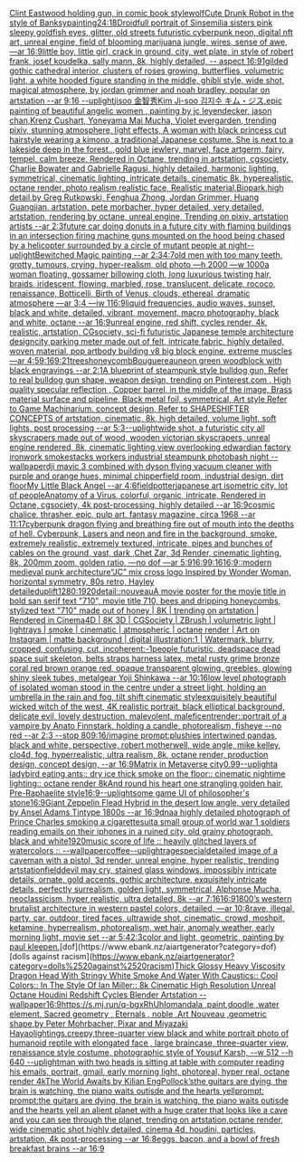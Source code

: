 [Clint Eastwood holding gun, in comic book style](https://www.ebank.nz/aiartgenerator?category=Clint%2520Eastwood%2520holding%2520gun%2C%2520in%2520comic%2520book%2520style)[wolf](https://www.ebank.nz/aiartgenerator?category=wolf)[Cute Drunk Robot in the style of Banksy](https://www.ebank.nz/aiartgenerator?category=Cute%2520Drunk%2520Robot%2520in%2520the%2520style%2520of%2520Banksy)[painting](https://www.ebank.nz/aiartgenerator?category=painting)[24:18](https://www.ebank.nz/aiartgenerator?category=24%3A18)[Droid](https://www.ebank.nz/aiartgenerator?category=Droid)[full portrait of Sinsemilia sisters pink sleepy goldfish eyes, glitter, old streets futuristic cyberpunk neon, digital nft art, unreal engine, field of blooming marijuana jungle, wires, sense of awe, —ar 16:9](https://www.ebank.nz/aiartgenerator?category=full%2520portrait%2520of%2520Sinsemilia%2520sisters%2520pink%2520sleepy%2520goldfish%2520eyes%2C%2520glitter%2C%2520old%2520streets%2520futuristic%2520cyberpunk%2520neon%2C%2520digital%2520nft%2520art%2C%2520unreal%2520engine%2C%2520field%2520of%2520blooming%2520marijuana%2520jungle%2C%2520wires%2C%2520sense%2520of%2520awe%2C%2520%E2%80%94ar%252016%3A9)[little boy, little girl, crack in ground, city, wet plate, in style of robert frank, josef koudelka, sally mann, 8k, highly detailed, -- aspect 16:9](https://www.ebank.nz/aiartgenerator?category=little%2520boy%2C%2520little%2520girl%2C%2520crack%2520in%2520ground%2C%2520city%2C%2520wet%2520plate%2C%2520in%2520style%2520of%2520robert%2520frank%2C%2520josef%2520koudelka%2C%2520sally%2520mann%2C%25208k%2C%2520highly%2520detailed%2C%2520--%2520aspect%252016%3A9)[1](https://www.ebank.nz/aiartgenerator?category=1)[gilded gothic cathedral interior, clusters of roses growing, butterflies, volumetric light, a white hooded figure standing in the middle, ghibli style, wide shot, magical atmosphere, by jordan grimmer and noah bradley, popular on artstation --ar 9:16 --uplight](https://www.ebank.nz/aiartgenerator?category=gilded%2520gothic%2520cathedral%2520interior%2C%2520clusters%2520of%2520roses%2520growing%2C%2520butterflies%2C%2520volumetric%2520light%2C%2520a%2520white%2520hooded%2520figure%2520standing%2520in%2520the%2520middle%2C%2520ghibli%2520style%2C%2520wide%2520shot%2C%2520magical%2520atmosphere%2C%2520by%2520jordan%2520grimmer%2520and%2520noah%2520bradley%2C%2520popular%2520on%2520artstation%2520--ar%25209%3A16%2520--uplight)[jisoo 金智秀Kim Ji-soo 김지수 キム・ジス,epic painting of beautiful angelic women , painting by jc leyendecker, jason chan,Krenz Cushart, Yoneyama Mai Mucha, Violet evergarden, trending pixiv, stunning atmosphere, light effects, A woman with black princess cut hairstyle wearing a kimono, a traditional Japanese costume. She is next to a lakeside deep in the forest..,gold blue jewlery, marvel, face artgerm, fairy, tempel, calm breeze, Rendered in Octane, trending in artstation, cgsociety, Charlie Bowater and Gabrielle Ragusi, highly detailed, harmonic lighting, symmetrical, cinematic lighting, intricate details, cinematic 8k, hyperealistic, octane render, photo realism,realistic face, Realistic material,Biopark,high detail,by Greg Rutkowski, Fenghua Zhong, Jordan Grimmer, Huang Guangjian, artstation, pete morbacher, hyper detailed, very detailed, artstation, rendering by octane, unreal engine, Trending on pixiv, artstation artists --ar 2:3](https://www.ebank.nz/aiartgenerator?category=jisoo%2520%E9%87%91%E6%99%BA%E7%A7%80Kim%2520Ji-soo%2520%EA%B9%80%EC%A7%80%EC%88%98%2520%E3%82%AD%E3%83%A0%E3%83%BB%E3%82%B8%E3%82%B9%2Cepic%2520painting%2520of%2520beautiful%2520angelic%2520women%2520%2C%2520painting%2520by%2520jc%2520leyendecker%2C%2520jason%2520chan%2CKrenz%2520Cushart%2C%2520Yoneyama%2520Mai%2520Mucha%2C%2520Violet%2520evergarden%2C%2520trending%2520pixiv%2C%2520stunning%2520atmosphere%2C%2520light%2520effects%2C%2520A%2520woman%2520with%2520black%2520princess%2520cut%2520hairstyle%2520wearing%2520a%2520kimono%2C%2520a%2520traditional%2520Japanese%2520costume.%2520She%2520is%2520next%2520to%2520a%2520lakeside%2520deep%2520in%2520the%2520forest..%2Cgold%2520blue%2520jewlery%2C%2520marvel%2C%2520face%2520artgerm%2C%2520fairy%2C%2520tempel%2C%2520calm%2520breeze%2C%2520Rendered%2520in%2520Octane%2C%2520trending%2520in%2520artstation%2C%2520cgsociety%2C%2520Charlie%2520Bowater%2520and%2520Gabrielle%2520Ragusi%2C%2520highly%2520detailed%2C%2520harmonic%2520lighting%2C%2520symmetrical%2C%2520cinematic%2520lighting%2C%2520intricate%2520details%2C%2520cinematic%25208k%2C%2520hyperealistic%2C%2520octane%2520render%2C%2520photo%2520realism%2Crealistic%2520face%2C%2520Realistic%2520material%2CBiopark%2Chigh%2520detail%2Cby%2520Greg%2520Rutkowski%2C%2520Fenghua%2520Zhong%2C%2520Jordan%2520Grimmer%2C%2520Huang%2520Guangjian%2C%2520artstation%2C%2520pete%2520morbacher%2C%2520hyper%2520detailed%2C%2520very%2520detailed%2C%2520artstation%2C%2520rendering%2520by%2520octane%2C%2520unreal%2520engine%2C%2520Trending%2520on%2520pixiv%2C%2520artstation%2520artists%2520--ar%25202%3A3)[future car doing donuts in a future city with flaming buildings in an intersection firing machine guns mounted on the hood being chased by a helicopter surrounded by a circle of mutant people at night](https://www.ebank.nz/aiartgenerator?category=future%2520car%2520doing%2520donuts%2520in%2520a%2520future%2520city%2520with%2520flaming%2520buildings%2520in%2520an%2520intersection%2520firing%2520machine%2520guns%2520mounted%2520on%2520the%2520hood%2520being%2520chased%2520by%2520a%2520helicopter%2520surrounded%2520by%2520a%2520circle%2520of%2520mutant%2520people%2520at%2520night)[--uplight](https://www.ebank.nz/aiartgenerator?category=--uplight)[Bewitched Magic painting --ar 2:3](https://www.ebank.nz/aiartgenerator?category=Bewitched%2520Magic%2520painting%2520--ar%25202%3A3)[4:7](https://www.ebank.nz/aiartgenerator?category=4%3A7)[old men with too many teeth, grotty, tumours, crying, hyper-realism, old photo —h 2000 —w 1000](https://www.ebank.nz/aiartgenerator?category=old%2520men%2520with%2520too%2520many%2520teeth%2C%2520grotty%2C%2520tumours%2C%2520crying%2C%2520hyper-realism%2C%2520old%2520photo%2520%E2%80%94h%25202000%2520%E2%80%94w%25201000)[a woman floating, gossamer billowing cloth, long luxurious twisting hair, braids, iridescent, flowing, marbled, rose, translucent, delicate, rococo, renaissance, Botticelli, Birth of Venus, clouds, ethereal, dramatic atmosphere —ar 3:4 —iw 1](https://www.ebank.nz/aiartgenerator?category=a%2520woman%2520floating%2C%2520gossamer%2520billowing%2520cloth%2C%2520long%2520luxurious%2520twisting%2520hair%2C%2520braids%2C%2520iridescent%2C%2520flowing%2C%2520marbled%2C%2520rose%2C%2520translucent%2C%2520delicate%2C%2520rococo%2C%2520renaissance%2C%2520Botticelli%2C%2520Birth%2520of%2520Venus%2C%2520clouds%2C%2520ethereal%2C%2520dramatic%2520atmosphere%2520%E2%80%94ar%25203%3A4%2520%E2%80%94iw%25201)[16:9](https://www.ebank.nz/aiartgenerator?category=16%3A9)[liquid frequencies, audio waves, sunset, black and white, detailed, vibrant, movement, macro photography, black and white, octane --ar 16:9](https://www.ebank.nz/aiartgenerator?category=liquid%2520frequencies%2C%2520audio%2520waves%2C%2520sunset%2C%2520black%2520and%2520white%2C%2520detailed%2C%2520vibrant%2C%2520movement%2C%2520macro%2520photography%2C%2520black%2520and%2520white%2C%2520octane%2520--ar%252016%3A9)[unreal engine, red shift, cycles render, 4k, realistic, artstation, CGsociety, sci-fi futuristic Japanese temple architecture design](https://www.ebank.nz/aiartgenerator?category=unreal%2520engine%2C%2520red%2520shift%2C%2520cycles%2520render%2C%25204k%2C%2520realistic%2C%2520artstation%2C%2520CGsociety%2C%2520sci-fi%2520futuristic%2520Japanese%2520temple%2520architecture%2520design)[city parking meter made out of felt, intricate fabric, highly detailed, woven material, pop art](https://www.ebank.nz/aiartgenerator?category=city%2520parking%2520meter%2520made%2520out%2520of%2520felt%2C%2520intricate%2520fabric%2C%2520highly%2520detailed%2C%2520woven%2520material%2C%2520pop%2520art)[body building v8 big block engine, extreme muscles —ar 4:5](https://www.ebank.nz/aiartgenerator?category=body%2520building%2520v8%2520big%2520block%2520engine%2C%2520extreme%2520muscles%2520%E2%80%94ar%25204%3A5)[9:16](https://www.ebank.nz/aiartgenerator?category=9%3A16)[9:21](https://www.ebank.nz/aiartgenerator?category=9%3A21)[trees](https://www.ebank.nz/aiartgenerator?category=trees)[honeycomb](https://www.ebank.nz/aiartgenerator?category=honeycomb)[Bouguereau](https://www.ebank.nz/aiartgenerator?category=Bouguereau)[neon green woodblock with black engravings --ar 2:1](https://www.ebank.nz/aiartgenerator?category=neon%2520green%2520woodblock%2520with%2520black%2520engravings%2520--ar%25202%3A1)[A blueprint of steampunk style bulldog gun, Refer to real bulldog gun shape,  weapon design, trending on Pinterest.com , High quality specular reflection ,  Copper  barrel, in the middle of the image, Brass material surface and pipeline,  Black metal foil, symmetrical,  Art style Refer to Game Machinarium.  concept design, Refer to SHAPESHIFTER CONCEPTS  of artstation, cinematic,  8k, high detailed,  volume light,  soft lights,  post processing    --ar 5:3](https://www.ebank.nz/aiartgenerator?category=A%2520blueprint%2520of%2520steampunk%2520style%2520bulldog%2520gun%2C%2520Refer%2520to%2520real%2520bulldog%2520gun%2520shape%2C%2520%2520weapon%2520design%2C%2520trending%2520on%2520Pinterest.com%2520%2C%2520High%2520quality%2520specular%2520reflection%2520%2C%2520%2520Copper%2520%2520barrel%2C%2520in%2520the%2520middle%2520of%2520the%2520image%2C%2520Brass%2520material%2520surface%2520and%2520pipeline%2C%2520%2520Black%2520metal%2520foil%2C%2520symmetrical%2C%2520%2520Art%2520style%2520Refer%2520to%2520Game%2520Machinarium.%2520%2520concept%2520design%2C%2520Refer%2520to%2520SHAPESHIFTER%2520CONCEPTS%2520%2520of%2520artstation%2C%2520cinematic%2C%2520%25208k%2C%2520high%2520detailed%2C%2520%2520volume%2520light%2C%2520%2520soft%2520lights%2C%2520%2520post%2520processing%2520%2520%2520%2520--ar%25205%3A3)[--uplight](https://www.ebank.nz/aiartgenerator?category=--uplight)[wide shot, a futuristic city all skyscrapers made out of wood, wooden victorian skyscrapers, unreal engine rendered,  8k, cinematic lighting,](https://www.ebank.nz/aiartgenerator?category=wide%2520shot%2C%2520a%2520futuristic%2520city%2520all%2520skyscrapers%2520made%2520out%2520of%2520wood%2C%2520wooden%2520victorian%2520skyscrapers%2C%2520unreal%2520engine%2520rendered%2C%2520%25208k%2C%2520cinematic%2520lighting%2C)[view overlooking edwardian factory ironwork smokestacks workers industrial steampunk photobash night --wallpaper](https://www.ebank.nz/aiartgenerator?category=view%2520overlooking%2520edwardian%2520factory%2520ironwork%2520smokestacks%2520workers%2520industrial%2520steampunk%2520photobash%2520night%2520--wallpaper)[dji mavic 3 combined with dyson flying vacuum cleaner with purple and orange hues, minimal chipperfield room, industrial design, dirt floor](https://www.ebank.nz/aiartgenerator?category=dji%2520mavic%25203%2520combined%2520with%2520dyson%2520flying%2520vacuum%2520cleaner%2520with%2520purple%2520and%2520orange%2520hues%2C%2520minimal%2520chipperfield%2520room%2C%2520industrial%2520design%2C%2520dirt%2520floor)[My Little Black Angel --ar 4:6](https://www.ebank.nz/aiartgenerator?category=My%2520Little%2520Black%2520Angel%2520--ar%25204%3A6)[field](https://www.ebank.nz/aiartgenerator?category=field)[potter](https://www.ebank.nz/aiartgenerator?category=potter)[japanese art isometric city, lot of people](https://www.ebank.nz/aiartgenerator?category=japanese%2520art%2520isometric%2520city%2C%2520lot%2520of%2520people)[Anatomy of a Virus, colorful, organic, intricate, Rendered in Octane, cgsociety, 4k post-processing, highly detailed --ar 16:9](https://www.ebank.nz/aiartgenerator?category=Anatomy%2520of%2520a%2520Virus%2C%2520colorful%2C%2520organic%2C%2520intricate%2C%2520Rendered%2520in%2520Octane%2C%2520cgsociety%2C%25204k%2520post-processing%2C%2520highly%2520detailed%2520--ar%252016%3A9)[cosmic chalice, thrasher, epic, pulp art, fantasy magazine, circa 1968 --ar 11:17](https://www.ebank.nz/aiartgenerator?category=cosmic%2520chalice%2C%2520thrasher%2C%2520epic%2C%2520pulp%2520art%2C%2520fantasy%2520magazine%2C%2520circa%25201968%2520--ar%252011%3A17)[cyberpunk dragon flying and breathing fire out of mouth into the depths of hell. Cyberpunk, Lasers and neon and fire in the background, smoke, extremely realistic, extremely textured, intricate, pipes and bunches of cables on the ground, vast, dark ,Chet Zar, 3d Render, cinematic lighting, 8k, 200mm zoom, golden ratio,  —no dof —ar 5:9](https://www.ebank.nz/aiartgenerator?category=cyberpunk%2520dragon%2520flying%2520and%2520breathing%2520fire%2520out%2520of%2520mouth%2520into%2520the%2520depths%2520of%2520hell.%2520Cyberpunk%2C%2520Lasers%2520and%2520neon%2520and%2520fire%2520in%2520the%2520background%2C%2520smoke%2C%2520extremely%2520realistic%2C%2520extremely%2520textured%2C%2520intricate%2C%2520pipes%2520and%2520bunches%2520of%2520cables%2520on%2520the%2520ground%2C%2520vast%2C%2520dark%2520%2CChet%2520Zar%2C%25203d%2520Render%2C%2520cinematic%2520lighting%2C%25208k%2C%2520200mm%2520zoom%2C%2520golden%2520ratio%2C%2520%2520%E2%80%94no%2520dof%2520%E2%80%94ar%25205%3A9)[16:9](https://www.ebank.nz/aiartgenerator?category=16%3A9)[9:16](https://www.ebank.nz/aiartgenerator?category=9%3A16)[16:9](https://www.ebank.nz/aiartgenerator?category=16%3A9)[::](https://www.ebank.nz/aiartgenerator?category=%3A%3A)[modern medieval punk architecture](https://www.ebank.nz/aiartgenerator?category=modern%2520medieval%2520punk%2520architecture)[“JC” mix cross logo Inspired by Wonder Woman, horizontal symmetry, 80s retro, Hayley detailed](https://www.ebank.nz/aiartgenerator?category=%E2%80%9CJC%E2%80%9D%2520mix%2520cross%2520logo%2520Inspired%2520by%2520Wonder%2520Woman%2C%2520horizontal%2520symmetry%2C%252080s%2520retro%2C%2520Hayley%2520detailed)[uplift](https://www.ebank.nz/aiartgenerator?category=uplift)[1280:1920](https://www.ebank.nz/aiartgenerator?category=1280%3A1920)[detail::](https://www.ebank.nz/aiartgenerator?category=detail%3A%3A)[nouveau](https://www.ebank.nz/aiartgenerator?category=nouveau)[A movie poster for the movie title in bold san serif text "710", movie title 710, bees and dripping honeycombs, stylized text "710" made out of honey | 8K | trending on artstation | Rendered in Cinema4D | 8K 3D | CGSociety | ZBrush | volumetric light | lightrays | smoke | cinematic | atmospheric | octane render | Art on Instagram | matte background | digital illustration:1 | Watermark, blurry, cropped, confusing, cut, incoherent:-1](https://www.ebank.nz/aiartgenerator?category=A%2520movie%2520poster%2520for%2520the%2520movie%2520title%2520in%2520bold%2520san%2520serif%2520text%2520%22710%22%2C%2520movie%2520title%2520710%2C%2520bees%2520and%2520dripping%2520honeycombs%2C%2520stylized%2520text%2520%22710%22%2520made%2520out%2520of%2520honey%2520%7C%25208K%2520%7C%2520trending%2520on%2520artstation%2520%7C%2520Rendered%2520in%2520Cinema4D%2520%7C%25208K%25203D%2520%7C%2520CGSociety%2520%7C%2520ZBrush%2520%7C%2520volumetric%2520light%2520%7C%2520lightrays%2520%7C%2520smoke%2520%7C%2520cinematic%2520%7C%2520atmospheric%2520%7C%2520octane%2520render%2520%7C%2520Art%2520on%2520Instagram%2520%7C%2520matte%2520background%2520%7C%2520digital%2520illustration%3A1%2520%7C%2520Watermark%2C%2520blurry%2C%2520cropped%2C%2520confusing%2C%2520cut%2C%2520incoherent%3A-1)[people futuristic, deadspace dead space suit skeleton, belts straps harness latex, metal rusty grime bronze coral red brown orange red, opaque transparent glowing, greebles, glowing shiny sleek tubes, metalgear Yoji Shinkawa --ar 10:16](https://www.ebank.nz/aiartgenerator?category=people%2520futuristic%2C%2520deadspace%2520dead%2520space%2520suit%2520skeleton%2C%2520belts%2520straps%2520harness%2520latex%2C%2520metal%2520rusty%2520grime%2520bronze%2520coral%2520red%2520brown%2520orange%2520red%2C%2520opaque%2520transparent%2520glowing%2C%2520greebles%2C%2520glowing%2520shiny%2520sleek%2520tubes%2C%2520metalgear%2520Yoji%2520Shinkawa%2520--ar%252010%3A16)[low level photograph of isolated woman stood in the centre under a street light, holding an umbrella in the rain and fog, tilt shift cinematic style](https://www.ebank.nz/aiartgenerator?category=low%2520level%2520photograph%2520of%2520isolated%2520woman%2520stood%2520in%2520the%2520centre%2520under%2520a%2520street%2520light%2C%2520holding%2520an%2520umbrella%2520in%2520the%2520rain%2520and%2520fog%2C%2520tilt%2520shift%2520cinematic%2520style)[exquisitely beautiful wicked witch of the west, 4K realistic portrait, black elliptical background, delicate evil, lovely destruction, malevolent, maleficent](https://www.ebank.nz/aiartgenerator?category=exquisitely%2520beautiful%2520wicked%2520witch%2520of%2520the%2520west%2C%25204K%2520realistic%2520portrait%2C%2520black%2520elliptical%2520background%2C%2520delicate%2520evil%2C%2520lovely%2520destruction%2C%2520malevolent%2C%2520maleficent)[render::](https://www.ebank.nz/aiartgenerator?category=render%3A%3A)[portrait of a vampire by Anato Finnstark, holding a candle, photorealism, fisheye --no red  --ar 2:3 --stop 80](https://www.ebank.nz/aiartgenerator?category=portrait%2520of%2520a%2520vampire%2520by%2520Anato%2520Finnstark%2C%2520holding%2520a%2520candle%2C%2520photorealism%2C%2520fisheye%2520--no%2520red%2520%2520--ar%25202%3A3%2520--stop%252080)[9:16](https://www.ebank.nz/aiartgenerator?category=9%3A16)[/imagine prompt:plushies intertwined pandas, black and white, perspective, robert motherwell, wide angle, mike kelley, clo4d, fog, hyperrealistic, ultra realism, 8k, octane render, production design, concept design, --ar 16:9](https://www.ebank.nz/aiartgenerator?category=/imagine%2520prompt%3Aplushies%2520intertwined%2520pandas%2C%2520black%2520and%2520white%2C%2520perspective%2C%2520robert%2520motherwell%2C%2520wide%2520angle%2C%2520mike%2520kelley%2C%2520clo4d%2C%2520fog%2C%2520hyperrealistic%2C%2520ultra%2520realism%2C%25208k%2C%2520octane%2520render%2C%2520production%2520design%2C%2520concept%2520design%2C%2520--ar%252016%3A9)[Matrix in Metaverse city](https://www.ebank.nz/aiartgenerator?category=Matrix%2520in%2520Metaverse%2520city)[0.99](https://www.ebank.nz/aiartgenerator?category=0.99)[--uplight](https://www.ebank.nz/aiartgenerator?category=--uplight)[a ladybird eating ants:: dry ice thick smoke on the floor:: cinematic nightime lighting:: octane render 8k](https://www.ebank.nz/aiartgenerator?category=a%2520ladybird%2520eating%2520ants%3A%3A%2520dry%2520ice%2520thick%2520smoke%2520on%2520the%2520floor%3A%3A%2520cinematic%2520nightime%2520lighting%3A%3A%2520octane%2520render%25208k)[And round his heart one strangling golden hair, Pre-Raphaelite style](https://www.ebank.nz/aiartgenerator?category=And%2520round%2520his%2520heart%2520one%2520strangling%2520golden%2520hair%2C%2520Pre-Raphaelite%2520style)[16:9](https://www.ebank.nz/aiartgenerator?category=16%3A9)[--uplight](https://www.ebank.nz/aiartgenerator?category=--uplight)[some game UI of philosopher's stone](https://www.ebank.nz/aiartgenerator?category=some%2520game%2520UI%2520of%2520philosopher%27s%2520stone)[16:9](https://www.ebank.nz/aiartgenerator?category=16%3A9)[Giant Zeppelin Flead Hybrid in the desert  low angle, very detailed by Ansel Adams Tintype 1800s --ar 16:9](https://www.ebank.nz/aiartgenerator?category=Giant%2520Zeppelin%2520Flead%2520Hybrid%2520in%2520the%2520desert%2520%2520low%2520angle%2C%2520very%2520detailed%2520by%2520Ansel%2520Adams%2520Tintype%25201800s%2520--ar%252016%3A9)[dna](https://www.ebank.nz/aiartgenerator?category=dna)[a highly detailed photograph of Prince Charles smoking a cigarette](https://www.ebank.nz/aiartgenerator?category=a%2520highly%2520detailed%2520photograph%2520of%2520Prince%2520Charles%2520smoking%2520a%2520cigarette)[suit](https://www.ebank.nz/aiartgenerator?category=suit)[a small group of world war 1 soldiers reading emails on their iphones in a ruined city, old grainy photograph, black and white](https://www.ebank.nz/aiartgenerator?category=a%2520small%2520group%2520of%2520world%2520war%25201%2520soldiers%2520reading%2520emails%2520on%2520their%2520iphones%2520in%2520a%2520ruined%2520city%2C%2520old%2520grainy%2520photograph%2C%2520black%2520and%2520white)[1920](https://www.ebank.nz/aiartgenerator?category=1920)[music score of life :: heavily glitched layers of watercolors :: --wallpaper](https://www.ebank.nz/aiartgenerator?category=music%2520score%2520of%2520life%2520%3A%3A%2520heavily%2520glitched%2520layers%2520of%2520watercolors%2520%3A%3A%2520--wallpaper)[coffee](https://www.ebank.nz/aiartgenerator?category=coffee)[--uplight](https://www.ebank.nz/aiartgenerator?category=--uplight)[rage](https://www.ebank.nz/aiartgenerator?category=rage)[special](https://www.ebank.nz/aiartgenerator?category=special)[detailed image of a caveman with a pistol, 3d render, unreal engine, hyper realistic, trending artstation](https://www.ebank.nz/aiartgenerator?category=detailed%2520image%2520of%2520a%2520caveman%2520with%2520a%2520pistol%2C%25203d%2520render%2C%2520unreal%2520engine%2C%2520hyper%2520realistic%2C%2520trending%2520artstation)[field](https://www.ebank.nz/aiartgenerator?category=field)[devil may cry, stained glass windows, impossibly intricate details, ornate, gold accents, gothic architecture,  exquisitely intricate details, perfectly  surrealism, golden light, symmetrical, Alphonse Mucha, neoclassicism, hyper realistic, ultra detailed, 8k --ar 7:16](https://www.ebank.nz/aiartgenerator?category=devil%2520may%2520cry%2C%2520stained%2520glass%2520windows%2C%2520impossibly%2520intricate%2520details%2C%2520ornate%2C%2520gold%2520accents%2C%2520gothic%2520architecture%2C%2520%2520exquisitely%2520intricate%2520details%2C%2520perfectly%2520%2520surrealism%2C%2520golden%2520light%2C%2520symmetrical%2C%2520Alphonse%2520Mucha%2C%2520neoclassicism%2C%2520hyper%2520realistic%2C%2520ultra%2520detailed%2C%25208k%2520--ar%25207%3A16)[16:9](https://www.ebank.nz/aiartgenerator?category=16%3A9)[1800’s western brutalist architecture in western pastel colors, detailed, —ar 10:8](https://www.ebank.nz/aiartgenerator?category=1800%E2%80%99s%2520western%2520brutalist%2520architecture%2520in%2520western%2520pastel%2520colors%2C%2520detailed%2C%2520%E2%80%94ar%252010%3A8)[rave, illegal, party, car, outdoor, tired faces, ultrawide shot, cinematic, crowd, moshpit, ketamine, hyperrealism, photorealism, wet hair, anomaly weather, early morning light, movie set --ar 5:4](https://www.ebank.nz/aiartgenerator?category=rave%2C%2520illegal%2C%2520party%2C%2520car%2C%2520outdoor%2C%2520tired%2520faces%2C%2520ultrawide%2520shot%2C%2520cinematic%2C%2520crowd%2C%2520moshpit%2C%2520ketamine%2C%2520hyperrealism%2C%2520photorealism%2C%2520wet%2520hair%2C%2520anomaly%2520weather%2C%2520early%2520morning%2520light%2C%2520movie%2520set%2520--ar%25205%3A4)[2:3](https://www.ebank.nz/aiartgenerator?category=2%3A3)[color and light, geometric, painting by paul klee](https://www.ebank.nz/aiartgenerator?category=color%2520and%2520light%2C%2520geometric%2C%2520painting%2520by%2520paul%2520klee)[pen.](https://www.ebank.nz/aiartgenerator?category=pen.)[dof](https://www.ebank.nz/aiartgenerator?category=dof)[dolls against racism](https://www.ebank.nz/aiartgenerator?category=dolls%2520against%2520racism)[Thick Glossy Heavy Viscosity Dragon Head With Stringy White Smoke And Water With Caustics:: Cool Colors:: In The Style Of Ian Miller:: 8k Cinematic High Resolution Unreal Octane Houdini Redshift Cycles Blender Artstation --wallpaper](https://www.ebank.nz/aiartgenerator?category=Thick%2520Glossy%2520Heavy%2520Viscosity%2520Dragon%2520Head%2520With%2520Stringy%2520White%2520Smoke%2520And%2520Water%2520With%2520Caustics%3A%3A%2520Cool%2520Colors%3A%3A%2520In%2520The%2520Style%2520Of%2520Ian%2520Miller%3A%3A%25208k%2520Cinematic%2520High%2520Resolution%2520Unreal%2520Octane%2520Houdini%2520Redshift%2520Cycles%2520Blender%2520Artstation%2520--wallpaper)[16:9](https://www.ebank.nz/aiartgenerator?category=16%3A9)[<https://s.mj.run/q-bgxRhUhIo>](https://www.ebank.nz/aiartgenerator?category=%3Chttps%3A//s.mj.run/q-bgxRhUhIo%3E)[mandala ,paint,doodle ,water element, Sacred geometry , Eternals , noble ,Art Nouveau ,geometric shape,by Peter Mohrbacher, Pixar and Miyazaki Hayao](https://www.ebank.nz/aiartgenerator?category=mandala%2520%2Cpaint%2Cdoodle%2520%2Cwater%2520element%2C%2520Sacred%2520geometry%2520%2C%2520Eternals%2520%2C%2520noble%2520%2CArt%2520Nouveau%2520%2Cgeometric%2520shape%2Cby%2520Peter%2520Mohrbacher%2C%2520Pixar%2520and%2520Miyazaki%2520Hayao)[lightings,creepy,](https://www.ebank.nz/aiartgenerator?category=lightings%2Ccreepy%2C)[three-quarter view black and white portrait photo of humanoid reptile with elongated face , large braincase, three-quarter view, renaissance style costume, photographic style of Yousuf Karsh, --w 512 --h 640 --uplight](https://www.ebank.nz/aiartgenerator?category=three-quarter%2520view%2520black%2520and%2520white%2520portrait%2520photo%2520of%2520humanoid%2520reptile%2520with%2520elongated%2520face%2520%2C%2520large%2520braincase%2C%2520three-quarter%2520view%2C%2520renaissance%2520style%2520costume%2C%2520photographic%2520style%2520of%2520Yousuf%2520Karsh%2C%2520--w%2520512%2520--h%2520640%2520--uplight)[man with two heads is sitting at table with computer reading his emails, portrait, gmail, early morning light, photoreal, hyper real, octane render 4k](https://www.ebank.nz/aiartgenerator?category=man%2520with%2520two%2520heads%2520is%2520sitting%2520at%2520table%2520with%2520computer%2520reading%2520his%2520emails%2C%2520portrait%2C%2520gmail%2C%2520early%2520morning%2520light%2C%2520photoreal%2C%2520hyper%2520real%2C%2520octane%2520render%25204k)[The World Awaits by Kilian Eng](https://www.ebank.nz/aiartgenerator?category=The%2520World%2520Awaits%2520by%2520Kilian%2520Eng)[Pollock’s](https://www.ebank.nz/aiartgenerator?category=Pollock%E2%80%99s)[the guitars are dying, the brain is watching, the piano waits outisde and the hearts yellprompt: prompt:the guitars are dying, the brain is watching, the piano waits outisde and the hearts yell an alient planet with a huge crater that looks like a cave and you can see through the planet, trending on artstation,octane render, wide cinematic shot highly detailed, cinema 4d, houdini, particles, artstation, 4k post-processing --ar 16:8](https://www.ebank.nz/aiartgenerator?category=the%2520guitars%2520are%2520dying%2C%2520the%2520brain%2520is%2520watching%2C%2520the%2520piano%2520waits%2520outisde%2520and%2520the%2520hearts%2520yellprompt%3A%2520prompt%3Athe%2520guitars%2520are%2520dying%2C%2520the%2520brain%2520is%2520watching%2C%2520the%2520piano%2520waits%2520outisde%2520and%2520the%2520hearts%2520yell%2520an%2520alient%2520planet%2520with%2520a%2520huge%2520crater%2520that%2520looks%2520like%2520a%2520cave%2520and%2520you%2520can%2520see%2520through%2520the%2520planet%2C%2520trending%2520on%2520artstation%2Coctane%2520render%2C%2520wide%2520cinematic%2520shot%2520highly%2520detailed%2C%2520cinema%25204d%2C%2520houdini%2C%2520particles%2C%2520artstation%2C%25204k%2520post-processing%2520--ar%252016%3A8)[eggs, bacon, and a bowl of fresh breakfast brains --ar 16:9](https://www.ebank.nz/aiartgenerator?category=eggs%2C%2520bacon%2C%2520and%2520a%2520bowl%2520of%2520fresh%2520breakfast%2520brains%2520--ar%252016%3A9)